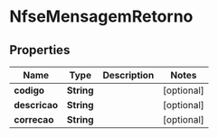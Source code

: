 

# NfseMensagemRetorno


## Properties

| Name | Type | Description | Notes |
|------------ | ------------- | ------------- | -------------|
|**codigo** | **String** |  |  [optional] |
|**descricao** | **String** |  |  [optional] |
|**correcao** | **String** |  |  [optional] |



